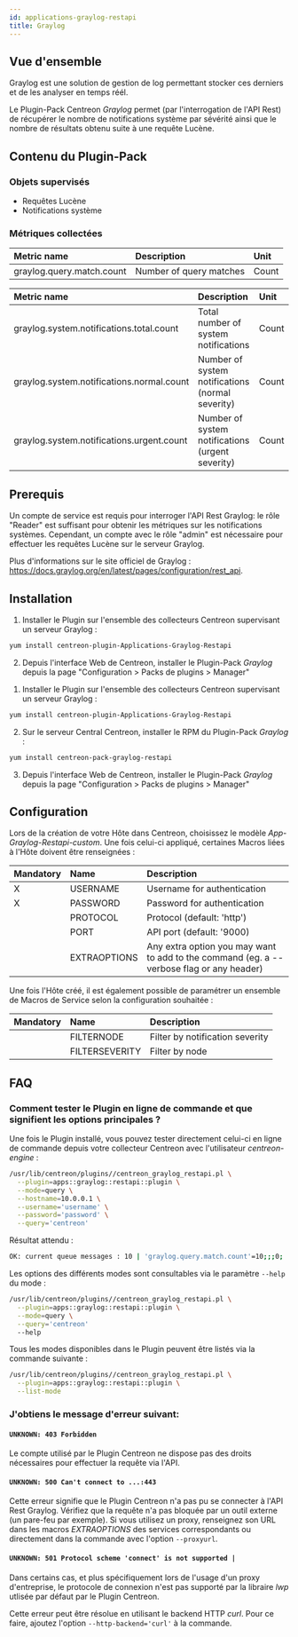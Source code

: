 ```yaml
---
id: applications-graylog-restapi
title: Graylog
---
```


## Vue d'ensemble

Graylog est une solution de gestion de log permettant stocker ces derniers et de
les analyser en temps réél. 

Le Plugin-Pack Centreon *Graylog* permet (par l'interrogation de l'API Rest)
de récupérer le nombre de notifications système par sévérité ainsi que le nombre
de résultats obtenu suite à une requête Lucène.

## Contenu du Plugin-Pack

### Objets supervisés

* Requêtes Lucène
* Notifications système

### Métriques collectées

<!--DOCUSAURUS_CODE_TABS-->

<!--Query-->

| Metric name                | Description               | Unit   |
| :------------------------- | :------------------------ | :----- |
| graylog.query.match.count  | Number of query matches   | Count  |

<!--System-Notifications-->

| Metric name                                 | Description                                       | Unit   |
| :------------------------------------------ | :------------------------------------------------ | :----- |
| graylog.system.notifications.total.count    | Total number of system notifications              | Count  |
| graylog.system.notifications.normal.count   | Number of system notifications (normal severity)  | Count  | 
| graylog.system.notifications.urgent.count   | Number of system notifications (urgent severity)  | Count  |

<!--END_DOCUSAURUS_CODE_TABS-->

## Prerequis

Un compte de service est requis pour interroger l'API Rest Graylog:
le rôle "Reader" est suffisant pour obtenir les métriques sur les
notifications systèmes. Cependant, un compte avec le rôle "admin" est nécessaire
pour effectuer les requêtes Lucène sur le serveur Graylog.

Plus d'informations sur le site officiel de Graylog : 
https://docs.graylog.org/en/latest/pages/configuration/rest_api.

## Installation

<!--DOCUSAURUS_CODE_TABS-->

<!--Online IMP Licence & IT-100 Editions-->

1. Installer le Plugin sur l'ensemble des collecteurs Centreon supervisant un serveur Graylog :

```bash
yum install centreon-plugin-Applications-Graylog-Restapi
```

2. Depuis l'interface Web de Centreon, installer le Plugin-Pack *Graylog* depuis la page "Configuration > Packs de plugins > Manager" 

<!--Offline IMP License-->

1. Installer le Plugin sur l'ensemble des collecteurs Centreon supervisant un serveur Graylog :

```bash
yum install centreon-plugin-Applications-Graylog-Restapi
```

2. Sur le serveur Central Centreon, installer le RPM du Plugin-Pack *Graylog* :

```bash
yum install centreon-pack-graylog-restapi
```

3. Depuis l'interface Web de Centreon, installer le Plugin-Pack *Graylog* depuis la page "Configuration > Packs de plugins > Manager" 

<!--END_DOCUSAURUS_CODE_TABS-->

## Configuration

Lors de la création de votre Hôte dans Centreon, choisissez le modèle
*App-Graylog-Restapi-custom*. Une fois celui-ci appliqué, 
certaines Macros liées à l'Hôte doivent être renseignées :

| Mandatory | Name         | Description                                                                              |
| :-------- | :----------- | :--------------------------------------------------------------------------------------- |
| X         | USERNAME     | Username for authentication                                                              |
| X         | PASSWORD     | Password for authentication                                                              | 
|           | PROTOCOL     | Protocol (default: 'http')                                                               |
|           | PORT         | API port (default: '9000)                                                                |
|           | EXTRAOPTIONS | Any extra option you may want to add to the command (eg. a --verbose flag or any header) |

Une fois l'Hôte créé, il est également possible de paramétrer un ensemble de
Macros de Service selon la configuration souhaitée :

| Mandatory | Name           | Description                      |
| :-------- | :------------- | :------------------------------- |
|           | FILTERNODE     | Filter by notification severity  |
|           | FILTERSEVERITY | Filter by node                   |

## FAQ

### Comment tester le Plugin en ligne de commande et que signifient les options principales ?

Une fois le Plugin installé, vous pouvez tester directement celui-ci en ligne de
commande depuis votre collecteur Centreon avec l'utilisateur *centreon-engine* :

```bash
/usr/lib/centreon/plugins//centreon_graylog_restapi.pl \
  --plugin=apps::graylog::restapi::plugin \
  --mode=query \
  --hostname=10.0.0.1 \
  --username='username' \
  --password='password' \
  --query='centreon'
```

Résultat attendu :

```bash
OK: current queue messages : 10 | 'graylog.query.match.count'=10;;;0;
```

Les options des différents modes sont consultables via le paramètre ```--help```
du mode :

```bash
/usr/lib/centreon/plugins//centreon_graylog_restapi.pl \
  --plugin=apps::graylog::restapi::plugin \
  --mode=query \
  --query='centreon'
  --help
```

Tous les modes disponibles dans le Plugin peuvent être listés via la commande
suivante :

```bash
/usr/lib/centreon/plugins//centreon_graylog_restapi.pl \
  --plugin=apps::graylog::restapi::plugin \
  --list-mode
```
### J'obtiens le message d'erreur suivant:

#### ```UNKNOWN: 403 Forbidden```

Le compte utilisé par le Plugin Centreon ne dispose pas des droits nécessaires
pour effectuer la requête via l'API.

#### ```UNKNOWN: 500 Can't connect to ...:443```

Cette erreur signifie que le Plugin Centreon n'a pas pu se connecter à l'API Rest
Graylog. Vérifiez que la requête n'a pas bloquée par un outil externe
(un pare-feu par exemple). Si vous utilisez un proxy, renseignez son URL dans 
les macros *EXTRAOPTIONS* des services correspondants ou directement dans la 
commande avec l'option ```--proxyurl```.

#### ```UNKNOWN: 501 Protocol scheme 'connect' is not supported |```

Dans certains cas, et plus spécifiquement lors de l'usage d'un proxy
d'entreprise, le protocole de connexion n'est pas supporté par la libraire *lwp*
utlisée par défaut par le Plugin Centreon.

Cette erreur peut être résolue en utilisant le backend HTTP *curl*.
Pour ce faire, ajoutez l'option ```--http-backend='curl'``` à la commande.
